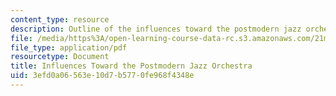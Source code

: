 ```yaml
---
content_type: resource
description: Outline of the influences toward the postmodern jazz orchestra.
file: /media/https%3A/open-learning-course-data-rc.s3.amazonaws.com/21m-342-composing-for-jazz-orchestra-fall-2008/3efd0a06563e10d7b5770fe968f4348e_postmodern.pdf
file_type: application/pdf
resourcetype: Document
title: Influences Toward the Postmodern Jazz Orchestra
uid: 3efd0a06-563e-10d7-b577-0fe968f4348e
---
```

